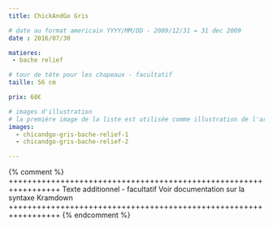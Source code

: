 ```yaml
---
title: ChickAndGo Gris

# date au format americain YYYY/MM/DD - 2009/12/31 = 31 dec 2009
date : 2016/07/30

matieres:
 - bache relief

# tour de tête pour les chapeaux - facultatif
taille: 56 cm

prix: 68€

# images d'illustration
# la première image de la liste est utilisée comme illustration de l'article dans les pages de listing.
images:
  - chicandgo-gris-bache-relief-1
  - chicandgo-gris-bache-relief-2

---
```

{% comment %} +++++++++++++++++++++++++++++++++++++++++++++++++++++++++++++++++
              Texte additionnel - facultatif
              Voir documentation sur la syntaxe Kramdown
+++++++++++++++++++++++++++++++++++++++++++++++++++++++++++++++++ {% endcomment %}
